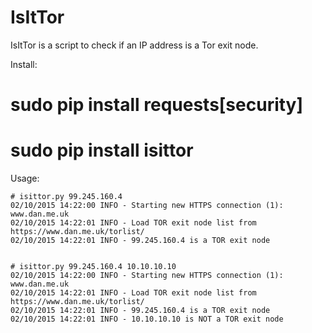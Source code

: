 # IsItTor

IsItTor is a script to check if an IP address is a Tor exit node.

Install:

   # sudo pip install requests[security]
   # sudo pip install isittor

Usage:

    # isittor.py 99.245.160.4
    02/10/2015 14:22:00 INFO - Starting new HTTPS connection (1): www.dan.me.uk
    02/10/2015 14:22:01 INFO - Load TOR exit node list from https://www.dan.me.uk/torlist/
    02/10/2015 14:22:01 INFO - 99.245.160.4 is a TOR exit node


    # isittor.py 99.245.160.4 10.10.10.10
    02/10/2015 14:22:00 INFO - Starting new HTTPS connection (1): www.dan.me.uk
    02/10/2015 14:22:01 INFO - Load TOR exit node list from https://www.dan.me.uk/torlist/
    02/10/2015 14:22:01 INFO - 99.245.160.4 is a TOR exit node
    02/10/2015 14:22:01 INFO - 10.10.10.10 is NOT a TOR exit node
